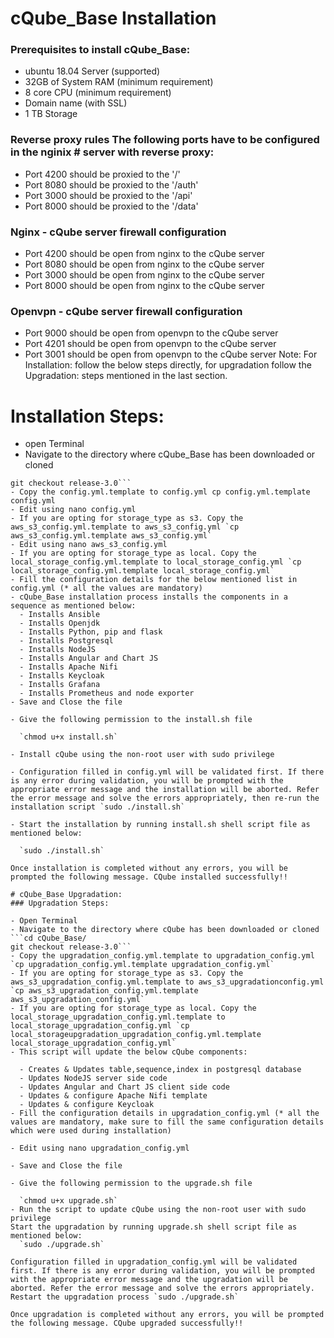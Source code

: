 # cQube_Base Installation
###  Prerequisites to install cQube_Base:
- ubuntu 18.04 Server (supported)
- 32GB of System RAM (minimum requirement)
- 8 core CPU (minimum requirement)
- Domain name (with SSL)
- 1 TB Storage
### Reverse proxy rules The following ports have to be configured in the nginix # server with reverse proxy:

- Port 4200 should be proxied to the '/'
- Port 8080 should be proxied to the '/auth'
- Port 3000 should be proxied to the '/api'
- Port 8000 should be proxied to the '/data'
### Nginx - cQube server firewall configuration

- Port 4200 should be open from nginx to the cQube server
- Port 8080 should be open from nginx to the cQube server
- Port 3000 should be open from nginx to the cQube server
- Port 8000 should be open from nginx to the cQube server
### Openvpn - cQube server firewall configuration

- Port 9000 should be open from openvpn to the cQube server
- Port 4201 should be open from openvpn to the cQube server
- Port 3001 should be open from openvpn to the cQube server
Note: For Installation: follow the below steps directly, for upgradation follow the Upgradation: steps mentioned in the last section.


# Installation Steps:
- open Terminal
- Navigate to the directory where cQube_Base has been downloaded or cloned 
```cd cQube_Base/
git checkout release-3.0```
- Copy the config.yml.template to config.yml cp config.yml.template config.yml
- Edit using nano config.yml
- If you are opting for storage_type as s3. Copy the aws_s3_config.yml.template to aws_s3_config.yml `cp aws_s3_config.yml.template aws_s3_config.yml`
- Edit using nano aws_s3_config.yml
- If you are opting for storage_type as local. Copy the local_storage_config.yml.template to local_storage_config.yml `cp local_storage_config.yml.template local_storage_config.yml`
- Fill the configuration details for the below mentioned list in config.yml (* all the values are mandatory)
- cQube_Base installation process installs the components in a sequence as mentioned below:
  - Installs Ansible
  - Installs Openjdk
  - Installs Python, pip and flask
  - Installs Postgresql
  - Installs NodeJS
  - Installs Angular and Chart JS
  - Installs Apache Nifi
  - Installs Keycloak
  - Installs Grafana
  - Installs Prometheus and node exporter
- Save and Close the file

- Give the following permission to the install.sh file

  `chmod u+x install.sh`

- Install cQube using the non-root user with sudo privilege

- Configuration filled in config.yml will be validated first. If there is any error during validation, you will be prompted with the appropriate error message and the installation will be aborted. Refer the error message and solve the errors appropriately, then re-run the installation script `sudo ./install.sh`

- Start the installation by running install.sh shell script file as mentioned below:

  `sudo ./install.sh`

Once installation is completed without any errors, you will be prompted the following message. CQube installed successfully!!

# cQube_Base Upgradation:
### Upgradation Steps:

- Open Terminal
- Navigate to the directory where cQube has been downloaded or cloned
```cd cQube_Base/
git checkout release-3.0```
- Copy the upgradation_config.yml.template to upgradation_config.yml `cp upgradation_config.yml.template upgradation_config.yml`
- If you are opting for storage_type as s3. Copy the aws_s3_upgradation_config.yml.template to aws_s3_upgradationconfig.yml `cp aws_s3_upgradation_config.yml.template aws_s3_upgradation_config.yml`
- If you are opting for storage_type as local. Copy the local_storage_upgradation_config.yml.template to local_storage_upgradation_config.yml `cp local_storageupgradation_upgradation_config.yml.template local_storage_upgradation_config.yml`
- This script will update the below cQube components:

  - Creates & Updates table,sequence,index in postgresql database
  - Updates NodeJS server side code
  - Updates Angular and Chart JS client side code
  - Updates & configure Apache Nifi template
  - Updates & configure Keycloak
- Fill the configuration details in upgradation_config.yml (* all the values are mandatory, make sure to fill the same configuration details which were used during installation)

- Edit using nano upgradation_config.yml

- Save and Close the file

- Give the following permission to the upgrade.sh file

  `chmod u+x upgrade.sh`
- Run the script to update cQube using the non-root user with sudo privilege
Start the upgradation by running upgrade.sh shell script file as mentioned below:
  `sudo ./upgrade.sh`

Configuration filled in upgradation_config.yml will be validated first. If there is any error during validation, you will be prompted with the appropriate error message and the upgradation will be aborted. Refer the error message and solve the errors appropriately. Restart the upgradation process `sudo ./upgrade.sh`

Once upgradation is completed without any errors, you will be prompted the following message. CQube upgraded successfully!!
